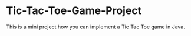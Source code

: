 # Tic-Tac-Toe-Game-Project
This is a mini project how you can implement a Tic Tac Toe game in Java.
